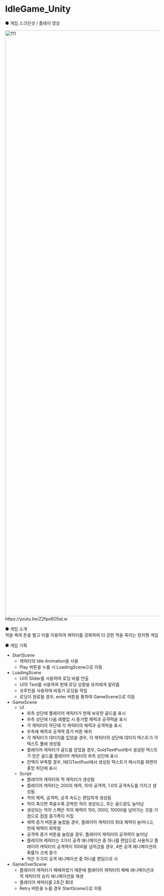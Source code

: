 # IdleGame_Unity

● 게임 스크린샷 / 플레이 영상<br>

<img width="1920" alt="111" src="https://github.com/sangwook1210/IdleGame_Unity/assets/112921582/88c4be44-31f5-402c-955d-aaa37f55d671">
https://youtu.be/Z2fps6O5eLw <br>

● 게임 소개<br>
적을 죽여 돈을 벌고 이를 이용하여 캐릭터를 강화하여 더 강한 적을 죽이는 방치형 게임

● 게임 기획
- StartScene
  - 캐릭터의 Idle Animation을 사용
  - Play 버튼을 누를 시 LoadingScene으로 이동
- LoadingScene
  - UI의 Slider를 사용하여 로딩 바를 연출
  - UI의 Text를 사용하여 현재 로딩 상황을 유저에게 알려줌
  - 코루틴을 사용하여 비동기 로딩을 작업
  - 로딩이 완료될 경우, enter 버튼을 통하여 GameScene으로 이동
- GameScene
  - UI
    - 좌측 상단에 플레이어 캐릭터가 현재 보유한 골드를 표시
    - 우측 상단에 다음 레벨업 시 증가할 체력과 공격력을 표시
    - 각 캐릭터의 하단에 각 캐릭터의 체력과 공격력을 표시
    - 우측에 체력과 공격력 증가 버튼 배치
    - 각 캐릭터가 데미지를 입었을 경우, 각 캐릭터의 상단에 데미지 텍스트가 각 텍스트 풀에 생성됨
    - 플레이어 캐릭터가 골드를 얻었을 경우, GoldTextPool에서 생성된 텍스트가 얻은 골드를 플레이어 캐릭터의 좌측 상단에 표시
    - 잔액이 부족할 경우, NEGTextPool에서 생성된 텍스트가 메시지를 화면의 중앙 하단에 표시
  - Script
    - 플레이어 캐릭터와 적 캐릭터가 생성됨
    - 플레이어 캐릭터는 200의 체력, 10의 공격력, 1.0의 공격속도를 가지고 생성됨
    - 적의 체력, 공격력, 공격 속도는 랜덤하게 생성됨
    - 적이 죽으면 죽을수록 강력한 적이 생성되고, 주는 골드량도 늘어남
    - 생성되는 적의 스펙은 적의 체력이 100, 3000, 10000을 넘어가는 것을 기점으로 점점 증가폭이 커짐
    - 체력 증가 버튼을 눌렀을 경우, 플레이어 캐릭터의 최대 체력이 늘어나고, 현재 체력이 회복됨
    - 공격력 증가 버튼을 눌렀을 경우, 플레이어 캐릭터의 공격력이 늘어남
    - 플레이어 캐릭터는 3가지 공격 애니메이션 중 하나를 랜덤으로 사용하고 플레이어 캐릭터의 공격력이 1000을 넘어갔을 경우, 4번 공격 애니메이션의 확률이 크게 증가
    - 적은 두가지 공격 애니메이션 중 하나를 랜덤으로 사
- GameOverScene
  - 플레이어 캐릭터가 패배하였기 때문에 플레이어 캐릭터의 패배 애니메이션과 적 캐릭터의 승리 애니메이션을 재생
  - 플레이어 캐릭터를 2초간 확대
  - Retry 버튼을 누를 경우 StartScene으로 이동
